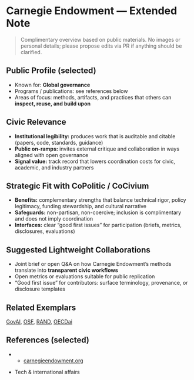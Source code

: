 # Carnegie Endowment — Extended Note

> Complimentary overview based on public materials. No images or personal details; please propose edits via PR if anything should be clarified.

## Public Profile (selected)
- Known for: **Global governance**
- Programs / publications: see references below
- Areas of focus: methods, artifacts, and practices that others can **inspect, reuse, and build upon**

## Civic Relevance
- **Institutional legibility:** produces work that is auditable and citable (papers, code, standards, guidance)
- **Public on-ramps:** invites external critique and collaboration in ways aligned with open governance
- **Signal value:** track record that lowers coordination costs for civic, academic, and industry partners

## Strategic Fit with CoPolitic / CoCivium
- **Benefits:** complementary strengths that balance technical rigor, policy legitimacy, funding stewardship, and cultural narrative
- **Safeguards:** non-partisan, non-coercive; inclusion is complimentary and does not imply coordination
- **Interfaces:** clear “good first issues” for participation (briefs, metrics, disclosures, evaluations)

## Suggested Lightweight Collaborations
- Joint brief or open Q&A on how Carnegie Endowment’s methods translate into **transparent civic workflows**
- Open metrics or evaluations suitable for public replication
- “Good first issue” for contributors: surface terminology, provenance, or disclosure templates

## Related Exemplars
[GovAI](/funders/GovAI.md), [OSF](/funders/OSF.md), [RAND](/funders/RAND.md), [OECDai](/funders/OECDai.md)

## References (selected)
- * [carnegieendowment.org](https://carnegieendowment.org)
* Tech & international affairs
